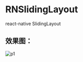 # RNSlidingLayout
react-native SlidingLayout   



## 效果图：
![p1](https://github.com/liliangzdh/RNSlidingLayout/tree/master/RNSlideingLayout/pic/play.gif)
